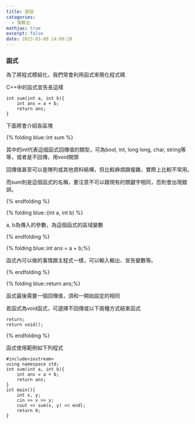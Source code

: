 ```yaml
---
title: 遞迴
catagories:
  - 演算法
mathjax: true
excerpt: false
date: 2023-03-08 14:09:20
---
```

### 函式
為了將程式模組化，我們常會利用函式來簡化程式碼  

C++中的函式宣告長這樣

```c++=
int sum(int a, int b){
    int ans = a + b;
    return ans;
}
```
下面將會介紹各區塊

{% folding blue::int sum %}

其中的int代表這個函式回傳值的類型，可為bool, int, long long, char, string等等，或者是不回傳，用void開頭

回傳值甚至可以是陣列或其他資料結構，但比較麻煩跟複雜，實際上比較不常用。

而sum則是這個函式的名稱，要注意不可以跟現有的關鍵字相同，否則會出現錯誤。

{% endfolding %}

{% folding blue::(int a, int b) %}

a, b為傳入的參數，為這個函式的區域變數

{% endfolding %}

{% folding blue::int ans = a + b;%}

函式內可以做的事情跟主程式一樣，可以輸入輸出、宣告變數等。

{% endfolding %}

{% folding blue::return ans;%}

函式最後需要一個回傳值，須和一開始設定的相同  

若函式為void函式，可選擇不回傳或以下兩種方式結束函式
```c++=
return;
return void();
```

{% endfolding %}

函式使用範例如下列程式
```c++=
#include<iostream>
using namespace std;
int sum(int a, int b){
    int ans = a + b;
    return ans;
}
int main(){
    int x, y;
    cin >> x >> y;
    cout << sum(x, y) << endl;
    return 0;
}
```